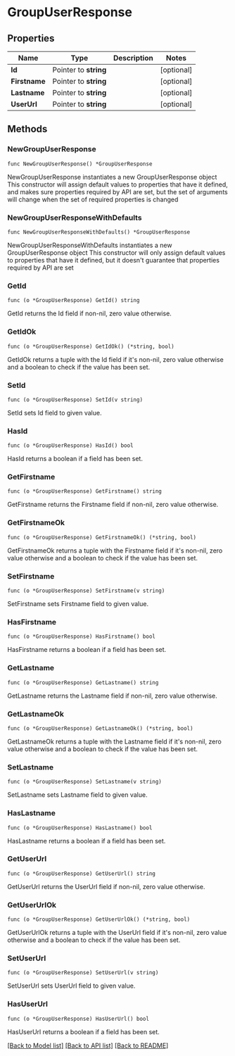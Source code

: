 # GroupUserResponse

## Properties

Name | Type | Description | Notes
------------ | ------------- | ------------- | -------------
**Id** | Pointer to **string** |  | [optional] 
**Firstname** | Pointer to **string** |  | [optional] 
**Lastname** | Pointer to **string** |  | [optional] 
**UserUrl** | Pointer to **string** |  | [optional] 

## Methods

### NewGroupUserResponse

`func NewGroupUserResponse() *GroupUserResponse`

NewGroupUserResponse instantiates a new GroupUserResponse object
This constructor will assign default values to properties that have it defined,
and makes sure properties required by API are set, but the set of arguments
will change when the set of required properties is changed

### NewGroupUserResponseWithDefaults

`func NewGroupUserResponseWithDefaults() *GroupUserResponse`

NewGroupUserResponseWithDefaults instantiates a new GroupUserResponse object
This constructor will only assign default values to properties that have it defined,
but it doesn't guarantee that properties required by API are set

### GetId

`func (o *GroupUserResponse) GetId() string`

GetId returns the Id field if non-nil, zero value otherwise.

### GetIdOk

`func (o *GroupUserResponse) GetIdOk() (*string, bool)`

GetIdOk returns a tuple with the Id field if it's non-nil, zero value otherwise
and a boolean to check if the value has been set.

### SetId

`func (o *GroupUserResponse) SetId(v string)`

SetId sets Id field to given value.

### HasId

`func (o *GroupUserResponse) HasId() bool`

HasId returns a boolean if a field has been set.

### GetFirstname

`func (o *GroupUserResponse) GetFirstname() string`

GetFirstname returns the Firstname field if non-nil, zero value otherwise.

### GetFirstnameOk

`func (o *GroupUserResponse) GetFirstnameOk() (*string, bool)`

GetFirstnameOk returns a tuple with the Firstname field if it's non-nil, zero value otherwise
and a boolean to check if the value has been set.

### SetFirstname

`func (o *GroupUserResponse) SetFirstname(v string)`

SetFirstname sets Firstname field to given value.

### HasFirstname

`func (o *GroupUserResponse) HasFirstname() bool`

HasFirstname returns a boolean if a field has been set.

### GetLastname

`func (o *GroupUserResponse) GetLastname() string`

GetLastname returns the Lastname field if non-nil, zero value otherwise.

### GetLastnameOk

`func (o *GroupUserResponse) GetLastnameOk() (*string, bool)`

GetLastnameOk returns a tuple with the Lastname field if it's non-nil, zero value otherwise
and a boolean to check if the value has been set.

### SetLastname

`func (o *GroupUserResponse) SetLastname(v string)`

SetLastname sets Lastname field to given value.

### HasLastname

`func (o *GroupUserResponse) HasLastname() bool`

HasLastname returns a boolean if a field has been set.

### GetUserUrl

`func (o *GroupUserResponse) GetUserUrl() string`

GetUserUrl returns the UserUrl field if non-nil, zero value otherwise.

### GetUserUrlOk

`func (o *GroupUserResponse) GetUserUrlOk() (*string, bool)`

GetUserUrlOk returns a tuple with the UserUrl field if it's non-nil, zero value otherwise
and a boolean to check if the value has been set.

### SetUserUrl

`func (o *GroupUserResponse) SetUserUrl(v string)`

SetUserUrl sets UserUrl field to given value.

### HasUserUrl

`func (o *GroupUserResponse) HasUserUrl() bool`

HasUserUrl returns a boolean if a field has been set.


[[Back to Model list]](../README.md#documentation-for-models) [[Back to API list]](../README.md#documentation-for-api-endpoints) [[Back to README]](../README.md)


